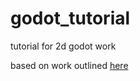 # godot_tutorial
tutorial for 2d godot work

based on work outlined [here]([url](https://www.youtube.com/watch?v=ze45LWbqass)https://www.youtube.com/watch?v=ze45LWbqass)
